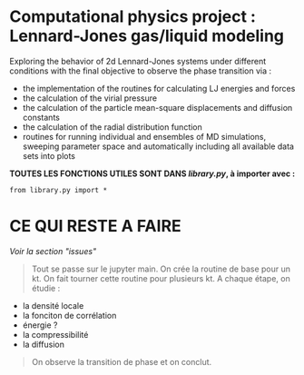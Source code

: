 # Computational physics project : Lennard-Jones gas/liquid modeling 

Exploring the behavior of 2d Lennard-Jones systems under different conditions with the final objective to observe the phase transition via : 

* the implementation of the routines for calculating LJ energies and forces
* the calculation of the virial pressure
* the calculation of the particle mean-square displacements and diffusion constants
* the calculation of the radial distribution function
* routines for running individual and ensembles of MD simulations, sweeping parameter space and automatically including all available data sets into plots

**TOUTES LES FONCTIONS UTILES SONT DANS *library.py*, à importer avec :**

`from library.py import *`


# CE QUI RESTE A FAIRE 

*Voir la section "issues"*
 > Tout se passe sur le jupyter main. 
 > On crée la routine de base pour un kt.
 > On fait tourner cette routine pour plusieurs kt.
 > A chaque étape, on étudie : 

* la densité locale
* la fonciton de corrélation
* énergie ? 
* la compressibilité
* la diffusion 

>On observe la transition de phase et on conclut.
